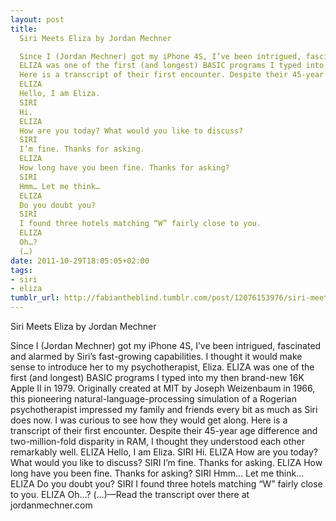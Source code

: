 ```yaml
---
layout: post
title: 
  Siri Meets Eliza by Jordan Mechner

  Since I (Jordan Mechner) got my iPhone 4S, I’ve been intrigued, fascinated and alarmed by Siri’s fast-growing capabilities. I thought it would make sense to introduce her to my psychotherapist, Eliza.
  ELIZA was one of the first (and longest) BASIC programs I typed into my then brand-new 16K Apple II in 1979. Originally created at MIT by Joseph Weizenbaum in 1966, this pioneering natural-language-processing simulation of a Rogerian psychotherapist impressed my family and friends every bit as much as Siri does now. I was curious to see how they would get along.
  Here is a transcript of their first encounter. Despite their 45-year age difference and two-million-fold disparity in RAM, I thought they understood each other remarkably well.
  ELIZA
  Hello, I am Eliza.
  SIRI
  Hi.
  ELIZA
  How are you today? What would you like to discuss?
  SIRI
  I’m fine. Thanks for asking.
  ELIZA
  How long have you been fine. Thanks for asking?
  SIRI
  Hmm… Let me think…
  ELIZA
  Do you doubt you?
  SIRI
  I found three hotels matching “W” fairly close to you.
  ELIZA
  Oh…?
  (…)
date: 2011-10-29T18:05:05+02:00
tags:
- siri
- eliza
tumblr_url: http://fabiantheblind.tumblr.com/post/12076153976/siri-meets-eliza-by-jordan-mechner-since-i
---
```

Siri Meets Eliza by Jordan Mechner

Since I (Jordan Mechner) got my iPhone 4S, I’ve been intrigued, fascinated and alarmed by Siri’s fast-growing capabilities. I thought it would make sense to introduce her to my psychotherapist, Eliza.
ELIZA was one of the first (and longest) BASIC programs I typed into my then brand-new 16K Apple II in 1979. Originally created at MIT by Joseph Weizenbaum in 1966, this pioneering natural-language-processing simulation of a Rogerian psychotherapist impressed my family and friends every bit as much as Siri does now. I was curious to see how they would get along.
Here is a transcript of their first encounter. Despite their 45-year age difference and two-million-fold disparity in RAM, I thought they understood each other remarkably well.
ELIZA
Hello, I am Eliza.
SIRI
Hi.
ELIZA
How are you today? What would you like to discuss?
SIRI
I’m fine. Thanks for asking.
ELIZA
How long have you been fine. Thanks for asking?
SIRI
Hmm… Let me think…
ELIZA
Do you doubt you?
SIRI
I found three hotels matching “W” fairly close to you.
ELIZA
Oh…?
(…)—Read the transcript over there at jordanmechner.com

